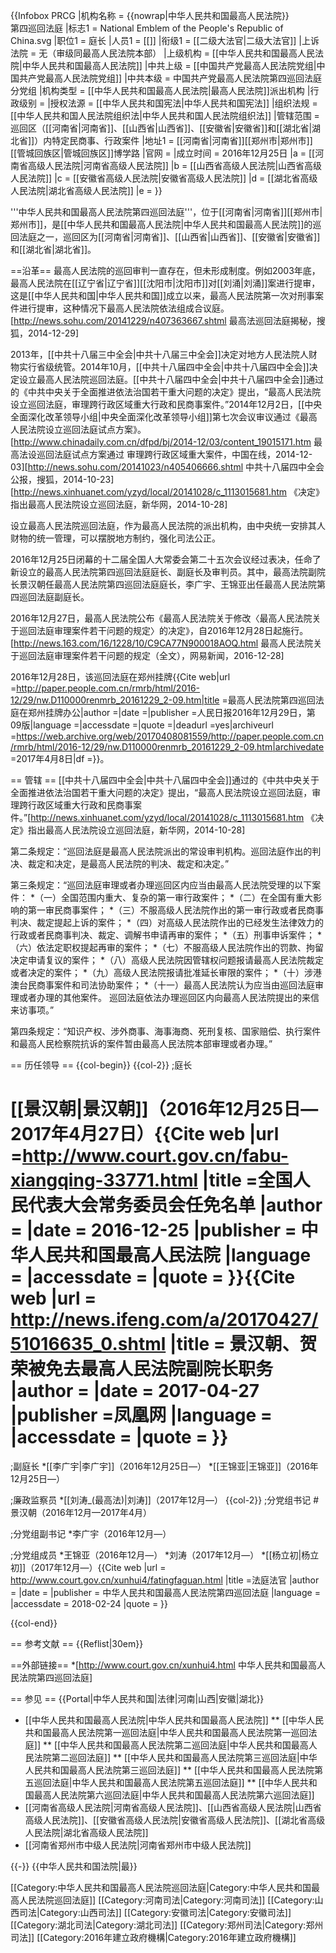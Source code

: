 {{Infobox PRCG
|机构名称 = {{nowrap|中华人民共和国最高人民法院}}<br />第四巡回法庭
|标志1 = National Emblem of the People's Republic of China.svg
|职位1 = 庭长
|人员1 = [[]]
|衔级1 = [[二级大法官|二级大法官]]
|上诉法院 = 无（审级同最高人民法院本部）
|上级机构 = [[中华人民共和国最高人民法院|中华人民共和国最高人民法院]]
|中共上级 = [[中国共产党最高人民法院党组|中国共产党最高人民法院党组]]
|中共本级 = 中国共产党最高人民法院第四巡回法庭分党组
|机构类型 = [[中华人民共和国最高人民法院|最高人民法院]]派出机构
|行政级别 =
|授权法源 = [[中华人民共和国宪法|中华人民共和国宪法]]
|组织法规 = [[中华人民共和国人民法院组织法|中华人民共和国人民法院组织法]]
|管辖范围 = 巡回区（[[河南省|河南省]]、[[山西省|山西省]]、[[安徽省|安徽省]]和[[湖北省|湖北省]]）内特定民商事、行政案件
|地址1 = [[河南省|河南省]][[郑州市|郑州市]][[管城回族区|管城回族区]]博学路
|官网 =
|成立时间 = 2016年12月25日
|a = [[河南省高级人民法院|河南省高级人民法院]]
|b = [[山西省高级人民法院|山西省高级人民法院]]
|c = [[安徽省高级人民法院|安徽省高级人民法院]]
|d = [[湖北省高级人民法院|湖北省高级人民法院]]
|e = 
}}

'''中华人民共和国最高人民法院第四巡回法庭'''，位于[[河南省|河南省]][[郑州市|郑州市]]，是[[中华人民共和国最高人民法院|中华人民共和国最高人民法院]]的巡回法庭之一，巡回区为[[河南省|河南省]]、[[山西省|山西省]]、[[安徽省|安徽省]]和[[湖北省|湖北省]]。

==沿革==
最高人民法院的巡回审判一直存在，但未形成制度。例如2003年底，最高人民法院在[[辽宁省|辽宁省]][[沈阳市|沈阳市]]对[[刘涌|刘涌]]案进行提审，这是[[中华人民共和国|中华人民共和国]]成立以来，最高人民法院第一次对刑事案件进行提审，这种情况下最高人民法院依法组成合议庭。<ref name=sohu>[http://news.sohu.com/20141229/n407363667.shtml 最高法巡回法庭揭秘，搜狐，2014-12-29]</ref>

2013年，[[中共十八届三中全会|中共十八届三中全会]]决定对地方人民法院人财物实行省级统管。2014年10月，[[中共十八届四中全会|中共十八届四中全会]]决定设立最高人民法院巡回法庭。[[中共十八届四中全会|中共十八届四中全会]]通过的《中共中央关于全面推进依法治国若干重大问题的决定》提出，“最高人民法院设立巡回法庭，审理跨行政区域重大行政和民商事案件。”2014年12月2日，[[中央全面深化改革领导小组|中央全面深化改革领导小组]]第七次会议审议通过《最高人民法院设立巡回法庭试点方案》。<ref>[http://www.chinadaily.com.cn/dfpd/bj/2014-12/03/content_19015171.htm 最高法设巡回法庭试点方案通过 审理跨行政区域重大案件，中国在线，2014-12-03]</ref><ref name=gongbao>[http://news.sohu.com/20141023/n405406666.shtml 中共十八届四中全会公报，搜狐，2014-10-23]</ref><ref name=jueding>[http://news.xinhuanet.com/yzyd/local/20141028/c_1113015681.htm 《决定》指出最高人民法院设立巡回法庭，新华网，2014-10-28]</ref>

设立最高人民法院巡回法庭，作为最高人民法院的派出机构，由中央统一安排其人财物的统一管理，可以摆脱地方制约，强化司法公正。<ref name=sohu/>

2016年12月25日闭幕的十二届全国人大常委会第二十五次会议经过表决，任命了新设立的最高人民法院第四巡回法庭庭长、副庭长及审判员。其中，最高法院副院长景汉朝任最高人民法院第四巡回法庭庭长，李广宇、王锦亚出任最高人民法院第四巡回法庭副庭长。

2016年12月27日，最高人民法院公布《最高人民法院关于修改〈最高人民法院关于巡回法庭审理案件若干问题的规定〉的决定》，自2016年12月28日起施行。<ref name=网易>[http://news.163.com/16/1228/10/C9CA77N900018AOQ.html 最高人民法院关于巡回法庭审理案件若干问题的规定（全文），网易新闻，2016-12-28]</ref>

2016年12月28日，该巡回法庭在郑州挂牌<ref>{{Cite web|url =http://paper.people.com.cn/rmrb/html/2016-12/29/nw.D110000renmrb_20161229_2-09.htm|title =最高人民法院第四巡回法庭在郑州挂牌办公|author =|date =|publisher =人民日报2016年12月29日，第09版|language =|accessdate =|quote =|deadurl =yes|archiveurl =https://web.archive.org/web/20170408081559/http://paper.people.com.cn/rmrb/html/2016-12/29/nw.D110000renmrb_20161229_2-09.htm|archivedate =2017年4月8日|df =}}</ref>。

== 管辖 ==
[[中共十八届四中全会|中共十八届四中全会]]通过的《中共中央关于全面推进依法治国若干重大问题的决定》提出，“最高人民法院设立巡回法庭，审理跨行政区域重大行政和民商事案件。”<ref name=新华网>[http://news.xinhuanet.com/yzyd/local/20141028/c_1113015681.htm 《决定》指出最高人民法院设立巡回法庭，新华网，2014-10-28]</ref>

第二条规定：“巡回法庭是最高人民法院派出的常设审判机构。巡回法庭作出的判决、裁定和决定，是最高人民法院的判决、裁定和决定。”<ref name=网易/>

第三条规定：“巡回法庭审理或者办理巡回区内应当由最高人民法院受理的以下案件：
*（一）全国范围内重大、复杂的第一审行政案件；
*（二）在全国有重大影响的第一审民商事案件；
*（三）不服高级人民法院作出的第一审行政或者民商事判决、裁定提起上诉的案件；
*（四）对高级人民法院作出的已经发生法律效力的行政或者民商事判决、裁定、调解书申请再审的案件；
*（五）刑事申诉案件；
*（六）依法定职权提起再审的案件；
*（七）不服高级人民法院作出的罚款、拘留决定申请复议的案件；
*（八）高级人民法院因管辖权问题报请最高人民法院裁定或者决定的案件；
*（九）高级人民法院报请批准延长审限的案件；
*（十）涉港澳台民商事案件和司法协助案件；
*（十一）最高人民法院认为应当由巡回法庭审理或者办理的其他案件。
巡回法庭依法办理巡回区内向最高人民法院提出的来信来访事项。”<ref name=网易/>

第四条规定：“知识产权、涉外商事、海事海商、死刑复核、国家赔偿、执行案件和最高人民检察院抗诉的案件暂由最高人民法院本部审理或者办理。”<ref name=网易/>

== 历任领导 ==
{{col-begin}}
{{col-2}}
;庭长
# [[景汉朝|景汉朝]]（2016年12月25日—2017年4月27日）<ref name=elylyeew>{{Cite web |url =http://www.court.gov.cn/fabu-xiangqing-33771.html  |title =全国人民代表大会常务委员会任免名单  |author =  |date = 2016-12-25 |publisher = 中华人民共和国最高人民法院 |language =  |accessdate =  |quote =  }}</ref><ref name=jinghe>{{Cite web |url = http://news.ifeng.com/a/20170427/51016635_0.shtml |title = 景汉朝、贺荣被免去最高人民法院副院长职务 |author =  |date = 2017-04-27 |publisher =凤凰网  |language =  |accessdate =  |quote =  }}</ref>

;副庭长
*[[李广宇|李广宇]]（2016年12月25日—）<ref name=elylyeew/>
*[[王锦亚|王锦亚]]（2016年12月25日—）<ref name=elylyeew/>

;廉政监察员
*[[刘涛_(最高法)|刘涛]]（2017年12月—）<ref name=elybe/>
{{col-2}}
;分党组书记
#景汉朝（2016年12月—2017年4月）

;分党组副书记
*李广宇（2016年12月—）<ref name=elybe/>

;分党组成员
*王锦亚（2016年12月—）<ref name=elybe/>
*刘涛（2017年12月—）<ref name=elybe/>
*[[杨立初|杨立初]]（2017年12月—）<ref name=elybe>{{Cite web |url = http://www.court.gov.cn/xunhui4/fatingfaguan.html |title =法庭法官  |author =  |date =  |publisher = 中华人民共和国最高人民法院第四巡回法庭 |language =  |accessdate = 2018-02-24 |quote =  }}</ref>

{{col-end}}

== 参考文献 ==
{{Reflist|30em}}

==外部链接==
*[http://www.court.gov.cn/xunhui4.html 中华人民共和国最高人民法院第四巡回法庭]

== 参见 ==
{{Portal|中华人民共和国|法律|河南|山西|安徽|湖北}}
* [[中华人民共和国最高人民法院|中华人民共和国最高人民法院]]
** [[中华人民共和国最高人民法院第一巡回法庭|中华人民共和国最高人民法院第一巡回法庭]]
** [[中华人民共和国最高人民法院第二巡回法庭|中华人民共和国最高人民法院第二巡回法庭]]
** [[中华人民共和国最高人民法院第三巡回法庭|中华人民共和国最高人民法院第三巡回法庭]]
** [[中华人民共和国最高人民法院第五巡回法庭|中华人民共和国最高人民法院第五巡回法庭]]
** [[中华人民共和国最高人民法院第六巡回法庭|中华人民共和国最高人民法院第六巡回法庭]]
* [[河南省高级人民法院|河南省高级人民法院]]、[[山西省高级人民法院|山西省高级人民法院]]、[[安徽省高级人民法院|安徽省高级人民法院]]、[[湖北省高级人民法院|湖北省高级人民法院]]
* [[河南省郑州市中级人民法院|河南省郑州市中级人民法院]]

{{-}}
{{中华人民共和国法院|最}}

[[Category:中华人民共和国最高人民法院巡回法庭|Category:中华人民共和国最高人民法院巡回法庭]]
[[Category:河南司法|Category:河南司法]]
[[Category:山西司法|Category:山西司法]]
[[Category:安徽司法|Category:安徽司法]]
[[Category:湖北司法|Category:湖北司法]]
[[Category:郑州司法|Category:郑州司法]]
[[Category:2016年建立政府機構|Category:2016年建立政府機構]]